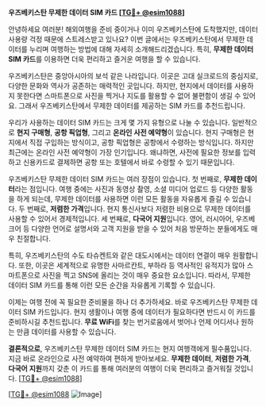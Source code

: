 **우즈베키스탄 무제한 데이터 SIM 카드 [[TG💪+ @esim1088](https://t.me/s/esim1088)]**

안녕하세요 여러분! 해외여행을 준비 중이거나 이미 우즈베키스탄에 도착했지만, 데이터 사용량 걱정 때문에 스트레스받고 있나요? 이번 글에서는 우즈베키스탄에서 무제한 데이터를 누리며 여행하는 방법에 대해 자세히 소개해드리겠습니다. 특히, **무제한 데이터 SIM 카드**를 이용하면 더욱 편리하고 즐거운 여행을 할 수 있습니다.

우즈베키스탄은 중앙아시아의 보석 같은 나라입니다. 이곳은 고대 실크로드의 중심지로, 다양한 문화와 역사가 공존하는 매력적인 곳입니다. 하지만, 현지에서 데이터를 사용하지 못한다면 스마트폰으로 사진을 찍거나 지도를 활용할 수 없어 불편함이 생길 수 있어요. 그래서 우즈베키스탄에서 무제한 데이터를 제공하는 SIM 카드를 추천드립니다.

우리가 사용하는 데이터 SIM 카드는 크게 몇 가지 유형으로 나눌 수 있습니다. 일반적으로 **현지 구매형**, **공항 픽업형**, 그리고 **온라인 사전 예약형**이 있습니다. 현지 구매형은 현지에서 직접 구입하는 방식이고, 공항 픽업형은 공항에서 수령하는 방식입니다. 하지만 최근에는 온라인 사전 예약형이 가장 인기입니다. 왜냐하면, 사전에 필요한 정보를 입력하고 신용카드로 결제하면 공항 또는 호텔에서 바로 수령할 수 있기 때문입니다.

우즈베키스탄 무제한 데이터 SIM 카드는 여러 장점이 있습니다. 첫 번째로, **무제한 데이터**라는 점입니다. 여행 중에는 사진과 동영상 촬영, 소셜 미디어 업로드 등 다양한 활동을 하게 되는데, 무제한 데이터를 사용하면 이런 모든 활동을 자유롭게 즐길 수 있습니다. 두 번째로, **저렴한 가격**입니다. 현지 통신사보다 저렴한 비용으로 무제한 데이터를 사용할 수 있어서 경제적입니다. 세 번째로, **다국어 지원**입니다. 영어, 러시아어, 우즈베크어 등 다양한 언어로 설명서와 고객 지원을 받을 수 있어 처음 방문하는 분들에게도 매우 친절합니다.

특히, 우즈베키스탄의 수도 타슈켄트와 같은 대도시에서는 데이터 연결이 매우 원활합니다. 또한, 이곳은 세계적으로 유명한 사마르칸트, 부하라 등 역사적인 유적지가 많아 스마트폰으로 사진을 찍고 SNS에 올리는 것이 매우 중요한 요소입니다. 따라서, 무제한 데이터 SIM 카드를 통해 이런 모든 순간을 자유롭게 기록할 수 있습니다.

이제는 여행 전에 꼭 필요한 준비물을 하나 더 추가하세요. 바로 우즈베키스탄 무제한 데이터 SIM 카드입니다. 현지 생활이나 여행 중에 데이터가 필요하다면 반드시 이 카드를 준비하시길 추천드립니다. **무료 WiFi**를 찾는 번거로움에서 벗어나 언제 어디서나 원하는 만큼 데이터를 사용할 수 있습니다.

**결론적으로**, 우즈베키스탄 무제한 데이터 SIM 카드는 현지 여행객에게 필수품입니다. 지금 바로 온라인으로 사전 예약하여 편하게 받아보세요. **무제한 데이터**, **저렴한 가격**, **다국어 지원**까지 갖춘 이 카드를 통해 여러분의 여행이 더욱 편리하고 즐거워질 것입니다. [[TG💪+ @esim1088](https://t.me/s/esim1088)]

[[TG💪+ @esim1088](https://t.me/s/esim1088) ![Image](https://i.postimg.cc/Y0z9fWf4/image.png)]